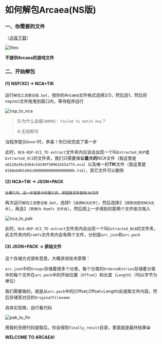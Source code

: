 # 如何解包Arcaea(NS版)

### 一、你需要的文件

（[点我下载](https://raw.fastgit.org/Young-Lord/Young-Lord.github.io/master/files/ARCAEA_SWITCH_DEPACK.zip)）

![files](https://i.loli.net/2021/06/05/14ZUGDgI52j7csY.png)

**不提供Arcaea的游戏文件**

### 二、开始解包

#### (1) NSP/XCI -> NCA+TIK

运行`解包工具整合版.bat`，按你的Arcaea文件格式选择2/3，然后选1，然后将nsp/xci文件拖曳到窗口内，等待程序运行

![nsp_to_nca](https://i.loli.net/2021/06/05/RDewg5VaO3MBWPx.png)

> Q:为什么会报`[WARN]: Failed to match key`？
>
> A:无视即可

当程序提示`Done!`时，恭喜！你已经完成了第一步

此时，`NCA-NSP-XCI_TO extract`文件夹内应该会出现一个叫`Extracted_NSP`或`Extracted_XCI`的文件夹，我们只需要保留**最大的**NCA文件（我这里是`a6128a36c6364c5d240f50961b55a774.nca`）以及唯一的**TIK**文件（我这里是`0100e680149dc000000000000000000b.tik`），其它文件可以删除

#### (2) NCA+TIK -> JSON+PACK

<del><small>吐槽几句，这一步是我卡的最久的，原因是没有使用.tik文件</small></del>

再次运行`解包工具整合版.bat`，选择1（`选择NCA文件`），然后选择2（`提取加密的NCA文件`），再选2（`转换为 Romfs 文件夹`），然后把上一步得到的那两个文件依次拖入

![nca_to_pak](https://i.loli.net/2021/06/05/YrsOi2plxtWj5KR.png)

此时，`NCA-NSP-XCI_TO extract`文件夹内会出现一个叫`Extracted_NCA`的文件夹，此文件夹内的`romfs`文件夹内会有两个文件，分别是`arc.json`和`arc.pack`

#### (3) JSON+PACK -> 原始文件

这个存储方式很有意思，大概讲讲技术原理：

`arc.json`中的`Groups`存储着很多个分类，每个分类的`OrderedEntries`存储着分类中的每个文件在`arc.pack`中的开始位置（`Offset`）和长度（`Length`）（均以字节为单位）

我们需要做的，就是从`arc.pack`中的\[Offset,Offset+Length\)处提取文件内容，然后存储至对应的`OriginalFilename`

具体实现嘛，自行看代码

![pak_to_fin](https://i.loli.net/2021/06/05/qi6r5kYlztZ3X4a.png)

用我的丑陋代码提取后，你会得到`finally_result`目录，里面就是最终结果😀

**WELCOME TO ARCAEA!**